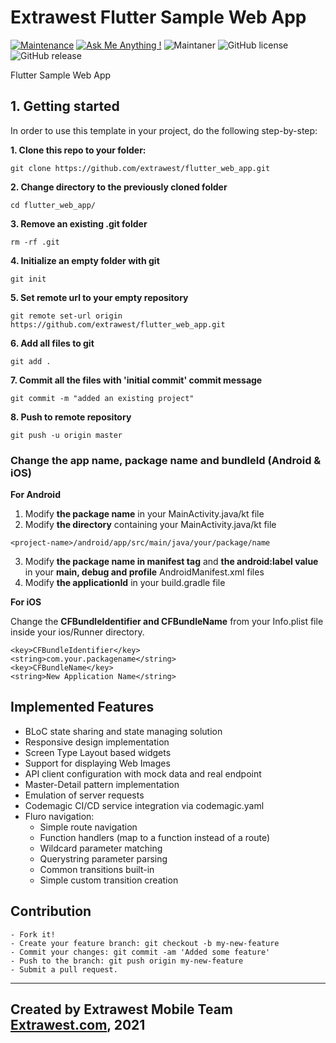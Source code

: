 # Extrawest Flutter Sample Web App

[![Maintenance](https://img.shields.io/badge/Maintained%3F-yes-green.svg)](https://github.com/extrawest/flutter_web_app/graphs/commit-activity)
[![Ask Me Anything !](https://img.shields.io/badge/Ask%20me-anything-1abc9c.svg)](https://GitHub.com/Naereen/ama)
![Maintaner](https://img.shields.io/badge/maintainer-extrawest.com-blue)
![GitHub license](https://img.shields.io/github/license/Naereen/StrapDown.js.svg)
![GitHub release](https://img.shields.io/github/release/Naereen/StrapDown.js.svg)

Flutter Sample Web App

## 1. Getting started
In order to use this template in your project, do the following step-by-step:

**1. Clone this repo to your folder:**

`git clone https://github.com/extrawest/flutter_web_app.git`

**2. Change directory to the previously cloned folder**

`cd flutter_web_app/`

**3. Remove an existing .git folder**

`rm -rf .git `

**4. Initialize an empty folder with git**

`git init`

**5. Set remote url to your empty repository**

`git remote set-url origin https://github.com/extrawest/flutter_web_app.git`

**6. Add all files to git**

`git add .`

**7. Commit all the files with 'initial commit' commit message**

`git commit -m "added an existing project"`

**8. Push to remote repository**

`git push -u origin master`

### Change the app name, package name and bundleId (Android & iOS)
**For Android**
1. Modify **the package name** in your MainActivity.java/kt file
2. Modify **the directory** containing your MainActivity.java/kt file

`<project-name>/android/app/src/main/java/your/package/name`

3. Modify **the package name in manifest tag** and **the android:label value** in your **main, debug and profile** AndroidManifest.xml files
4. Modify **the applicationId** in your build.gradle file


**For iOS**

Change the **CFBundleIdentifier and CFBundleName** from your Info.plist file inside your ios/Runner directory.

```
<key>CFBundleIdentifier</key>
<string>com.your.packagename</string>
<key>CFBundleName</key>
<string>New Application Name</string>
```

## Implemented Features
- BLoC state sharing and state managing solution
- Responsive design implementation
- Screen Type Layout based widgets
- Support for displaying Web Images
- API client configuration with mock data and real endpoint
- Master-Detail pattern implementation
- Emulation of server requests
- Codemagic CI/CD service integration via codemagic.yaml
- Fluro navigation:
    - Simple route navigation
    - Function handlers (map to a function instead of a route)
    - Wildcard parameter matching
    - Querystring parameter parsing
    - Common transitions built-in
    - Simple custom transition creation

## Contribution
    - Fork it!
    - Create your feature branch: git checkout -b my-new-feature
    - Commit your changes: git commit -am 'Added some feature'
    - Push to the branch: git push origin my-new-feature
    - Submit a pull request.
---
Created by Extrawest Mobile Team
[Extrawest.com](https://www.extrawest.com), 2021
---
